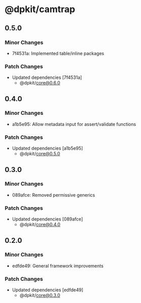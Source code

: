 # @dpkit/camtrap

## 0.5.0

### Minor Changes

- 7f4531a: Implemented table/inline packages

### Patch Changes

- Updated dependencies [7f4531a]
  - @dpkit/core@0.6.0

## 0.4.0

### Minor Changes

- a1b5e95: Allow metadata input for assert/validate functions

### Patch Changes

- Updated dependencies [a1b5e95]
  - @dpkit/core@0.5.0

## 0.3.0

### Minor Changes

- 089afce: Removed permissive generics

### Patch Changes

- Updated dependencies [089afce]
  - @dpkit/core@0.4.0

## 0.2.0

### Minor Changes

- edfde49: General framework improvements

### Patch Changes

- Updated dependencies [edfde49]
  - @dpkit/core@0.3.0
